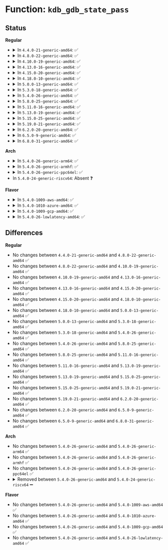 # Function: <code>kdb_gdb_state_pass</code>

## Status
<b>Regular</b>
<ul>
<li>
<details>
<summary>In <code>4.4.0-21-generic-amd64</code>: ✅</summary>

```c
void kdb_gdb_state_pass(char * buf)
```

```json
{
  "name": "kdb_gdb_state_pass",
  "collision_type": "Unique Global",
  "inline_type": "No",
  "funcs": [
    {
      "addr": 18446744071580131616,
      "name": "kdb_gdb_state_pass",
      "external": true,
      "loc": "kernel/debug/kdb/kdb_debugger.c:183",
      "file": "kernel/debug/kdb/kdb_debugger.c",
      "inline": "seen, unknown",
      "caller_inline": [],
      "caller_func": [
        "kernel/debug/kdb/kdb_io.c:kdb_read",
        "kernel/debug/kdb/kdb_io.c:kdb_read"
      ]
    }
  ],
  "symbols": [
    {
      "addr": 18446744071580131616,
      "name": "kdb_gdb_state_pass",
      "section": ".text",
      "bind": "STB_GLOBAL",
      "size": 26
    }
  ]
}
```
</details>
</li>
<li>
<details>
<summary>In <code>4.8.0-22-generic-amd64</code>: ✅</summary>

```c
void kdb_gdb_state_pass(char * buf)
```

```json
{
  "name": "kdb_gdb_state_pass",
  "collision_type": "Unique Global",
  "inline_type": "No",
  "funcs": [
    {
      "addr": 18446744071580165664,
      "name": "kdb_gdb_state_pass",
      "external": true,
      "loc": "kernel/debug/kdb/kdb_debugger.c:183",
      "file": "kernel/debug/kdb/kdb_debugger.c",
      "inline": "seen, unknown",
      "caller_inline": [],
      "caller_func": [
        "kernel/debug/kdb/kdb_io.c:kdb_read",
        "kernel/debug/kdb/kdb_io.c:kdb_read"
      ]
    }
  ],
  "symbols": [
    {
      "addr": 18446744071580165664,
      "name": "kdb_gdb_state_pass",
      "section": ".text",
      "bind": "STB_GLOBAL",
      "size": 26
    }
  ]
}
```
</details>
</li>
<li>
<details>
<summary>In <code>4.10.0-19-generic-amd64</code>: ✅</summary>

```c
void kdb_gdb_state_pass(char * buf)
```

```json
{
  "name": "kdb_gdb_state_pass",
  "collision_type": "Unique Global",
  "inline_type": "No",
  "funcs": [
    {
      "addr": 18446744071580206080,
      "name": "kdb_gdb_state_pass",
      "external": true,
      "loc": "kernel/debug/kdb/kdb_debugger.c:183",
      "file": "kernel/debug/kdb/kdb_debugger.c",
      "inline": "seen, unknown",
      "caller_inline": [],
      "caller_func": [
        "kernel/debug/kdb/kdb_io.c:kdb_read",
        "kernel/debug/kdb/kdb_io.c:kdb_read"
      ]
    }
  ],
  "symbols": [
    {
      "addr": 18446744071580206080,
      "name": "kdb_gdb_state_pass",
      "section": ".text",
      "bind": "STB_GLOBAL",
      "size": 26
    }
  ]
}
```
</details>
</li>
<li>
<details>
<summary>In <code>4.13.0-16-generic-amd64</code>: ✅</summary>

```c
void kdb_gdb_state_pass(char * buf)
```

```json
{
  "name": "kdb_gdb_state_pass",
  "collision_type": "Unique Global",
  "inline_type": "No",
  "funcs": [
    {
      "addr": 18446744071580214112,
      "name": "kdb_gdb_state_pass",
      "external": true,
      "loc": "kernel/debug/kdb/kdb_debugger.c:183",
      "file": "kernel/debug/kdb/kdb_debugger.c",
      "inline": "seen, unknown",
      "caller_inline": [],
      "caller_func": [
        "kernel/debug/kdb/kdb_io.c:kdb_read",
        "kernel/debug/kdb/kdb_io.c:kdb_read",
        "kernel/debug/kdb/kdb_io.c:kdb_read"
      ]
    }
  ],
  "symbols": [
    {
      "addr": 18446744071580214112,
      "name": "kdb_gdb_state_pass",
      "section": ".text",
      "bind": "STB_GLOBAL",
      "size": 26
    }
  ]
}
```
</details>
</li>
<li>
<details>
<summary>In <code>4.15.0-20-generic-amd64</code>: ✅</summary>

```c
void kdb_gdb_state_pass(char * buf)
```

```json
{
  "name": "kdb_gdb_state_pass",
  "collision_type": "Unique Global",
  "inline_type": "No",
  "funcs": [
    {
      "addr": 18446744071580265456,
      "name": "kdb_gdb_state_pass",
      "external": true,
      "loc": "kernel/debug/kdb/kdb_debugger.c:183",
      "file": "kernel/debug/kdb/kdb_debugger.c",
      "inline": "seen, unknown",
      "caller_inline": [],
      "caller_func": [
        "kernel/debug/kdb/kdb_io.c:kdb_read",
        "kernel/debug/kdb/kdb_io.c:kdb_read"
      ]
    }
  ],
  "symbols": [
    {
      "addr": 18446744071580265456,
      "name": "kdb_gdb_state_pass",
      "section": ".text",
      "bind": "STB_GLOBAL",
      "size": 26
    }
  ]
}
```
</details>
</li>
<li>
<details>
<summary>In <code>4.18.0-10-generic-amd64</code>: ✅</summary>

```c
void kdb_gdb_state_pass(char * buf)
```

```json
{
  "name": "kdb_gdb_state_pass",
  "collision_type": "Unique Global",
  "inline_type": "No",
  "funcs": [
    {
      "addr": 18446744071580325920,
      "name": "kdb_gdb_state_pass",
      "external": true,
      "loc": "kernel/debug/kdb/kdb_debugger.c:183",
      "file": "kernel/debug/kdb/kdb_debugger.c",
      "inline": "seen, unknown",
      "caller_inline": [],
      "caller_func": [
        "kernel/debug/kdb/kdb_io.c:kdb_read",
        "kernel/debug/kdb/kdb_io.c:kdb_read"
      ]
    }
  ],
  "symbols": [
    {
      "addr": 18446744071580325920,
      "name": "kdb_gdb_state_pass",
      "section": ".text",
      "bind": "STB_GLOBAL",
      "size": 26
    }
  ]
}
```
</details>
</li>
<li>
<details>
<summary>In <code>5.0.0-13-generic-amd64</code>: ✅</summary>

```c
void kdb_gdb_state_pass(char * buf)
```

```json
{
  "name": "kdb_gdb_state_pass",
  "collision_type": "Unique Global",
  "inline_type": "No",
  "funcs": [
    {
      "addr": 18446744071580378688,
      "name": "kdb_gdb_state_pass",
      "external": true,
      "loc": "kernel/debug/kdb/kdb_debugger.c:176",
      "file": "kernel/debug/kdb/kdb_debugger.c",
      "inline": "seen, unknown",
      "caller_inline": [],
      "caller_func": [
        "kernel/debug/kdb/kdb_io.c:kdb_read",
        "kernel/debug/kdb/kdb_io.c:kdb_read"
      ]
    }
  ],
  "symbols": [
    {
      "addr": 18446744071580378688,
      "name": "kdb_gdb_state_pass",
      "section": ".text",
      "bind": "STB_GLOBAL",
      "size": 26
    }
  ]
}
```
</details>
</li>
<li>
<details>
<summary>In <code>5.3.0-18-generic-amd64</code>: ✅</summary>

```c
void kdb_gdb_state_pass(char * buf)
```

```json
{
  "name": "kdb_gdb_state_pass",
  "collision_type": "Unique Global",
  "inline_type": "No",
  "funcs": [
    {
      "addr": 18446744071580431344,
      "name": "kdb_gdb_state_pass",
      "external": true,
      "loc": "kernel/debug/kdb/kdb_debugger.c:176",
      "file": "kernel/debug/kdb/kdb_debugger.c",
      "inline": "seen, unknown",
      "caller_inline": [],
      "caller_func": [
        "kernel/debug/kdb/kdb_io.c:kdb_read",
        "kernel/debug/kdb/kdb_io.c:kdb_read"
      ]
    }
  ],
  "symbols": [
    {
      "addr": 18446744071580431344,
      "name": "kdb_gdb_state_pass",
      "section": ".text",
      "bind": "STB_GLOBAL",
      "size": 26
    }
  ]
}
```
</details>
</li>
<li>
<details>
<summary>In <code>5.4.0-26-generic-amd64</code>: ✅</summary>

```c
void kdb_gdb_state_pass(char * buf)
```

```json
{
  "name": "kdb_gdb_state_pass",
  "collision_type": "Unique Global",
  "inline_type": "No",
  "funcs": [
    {
      "addr": 18446744071580480096,
      "name": "kdb_gdb_state_pass",
      "external": true,
      "loc": "kernel/debug/kdb/kdb_debugger.c:176",
      "file": "kernel/debug/kdb/kdb_debugger.c",
      "inline": "seen, unknown",
      "caller_inline": [],
      "caller_func": [
        "kernel/debug/kdb/kdb_io.c:kdb_read",
        "kernel/debug/kdb/kdb_io.c:kdb_read"
      ]
    }
  ],
  "symbols": [
    {
      "addr": 18446744071580480096,
      "name": "kdb_gdb_state_pass",
      "section": ".text",
      "bind": "STB_GLOBAL",
      "size": 26
    }
  ]
}
```
</details>
</li>
<li>
<details>
<summary>In <code>5.8.0-25-generic-amd64</code>: ✅</summary>

```c
void kdb_gdb_state_pass(char * buf)
```

```json
{
  "name": "kdb_gdb_state_pass",
  "collision_type": "Unique Global",
  "inline_type": "No",
  "funcs": [
    {
      "addr": 18446744071580564784,
      "name": "kdb_gdb_state_pass",
      "external": true,
      "loc": "kernel/debug/kdb/kdb_debugger.c:176",
      "file": "kernel/debug/kdb/kdb_debugger.c",
      "inline": "seen, unknown",
      "caller_inline": [],
      "caller_func": [
        "kernel/debug/kdb/kdb_io.c:kdb_read",
        "kernel/debug/kdb/kdb_io.c:kgdb_transition_check"
      ]
    }
  ],
  "symbols": [
    {
      "addr": 18446744071580564784,
      "name": "kdb_gdb_state_pass",
      "section": ".text",
      "bind": "STB_GLOBAL",
      "size": 26
    }
  ]
}
```
</details>
</li>
<li>
<details>
<summary>In <code>5.11.0-16-generic-amd64</code>: ✅</summary>

```c
void kdb_gdb_state_pass(char * buf)
```

```json
{
  "name": "kdb_gdb_state_pass",
  "collision_type": "Unique Global",
  "inline_type": "No",
  "funcs": [
    {
      "addr": 18446744071580552848,
      "name": "kdb_gdb_state_pass",
      "external": true,
      "loc": "kernel/debug/kdb/kdb_debugger.c:174",
      "file": "kernel/debug/kdb/kdb_debugger.c",
      "inline": "seen, unknown",
      "caller_inline": [],
      "caller_func": [
        "kernel/debug/kdb/kdb_io.c:kdb_read",
        "kernel/debug/kdb/kdb_io.c:kgdb_transition_check"
      ]
    }
  ],
  "symbols": [
    {
      "addr": 18446744071580552848,
      "name": "kdb_gdb_state_pass",
      "section": ".text",
      "bind": "STB_GLOBAL",
      "size": 26
    }
  ]
}
```
</details>
</li>
<li>
<details>
<summary>In <code>5.13.0-19-generic-amd64</code>: ✅</summary>

```c
void kdb_gdb_state_pass(char * buf)
```

```json
{
  "name": "kdb_gdb_state_pass",
  "collision_type": "Unique Global",
  "inline_type": "No",
  "funcs": [
    {
      "addr": 18446744071580556032,
      "name": "kdb_gdb_state_pass",
      "external": true,
      "loc": "kernel/debug/kdb/kdb_debugger.c:174",
      "file": "kernel/debug/kdb/kdb_debugger.c",
      "inline": "seen, unknown",
      "caller_inline": [],
      "caller_func": [
        "kernel/debug/kdb/kdb_io.c:kdb_read"
      ]
    }
  ],
  "symbols": [
    {
      "addr": 18446744071580556032,
      "name": "kdb_gdb_state_pass",
      "section": ".text",
      "bind": "STB_GLOBAL",
      "size": 26
    }
  ]
}
```
</details>
</li>
<li>
<details>
<summary>In <code>5.15.0-25-generic-amd64</code>: ✅</summary>

```c
void kdb_gdb_state_pass(char * buf)
```

```json
{
  "name": "kdb_gdb_state_pass",
  "collision_type": "Unique Global",
  "inline_type": "No",
  "funcs": [
    {
      "addr": 18446744071580725920,
      "name": "kdb_gdb_state_pass",
      "external": true,
      "loc": "kernel/debug/kdb/kdb_debugger.c:173",
      "file": "kernel/debug/kdb/kdb_debugger.c",
      "inline": "seen, unknown",
      "caller_inline": [],
      "caller_func": [
        "kernel/debug/kdb/kdb_io.c:kdb_read"
      ]
    }
  ],
  "symbols": [
    {
      "addr": 18446744071580725920,
      "name": "kdb_gdb_state_pass",
      "section": ".text",
      "bind": "STB_GLOBAL",
      "size": 26
    }
  ]
}
```
</details>
</li>
<li>
<details>
<summary>In <code>5.19.0-21-generic-amd64</code>: ✅</summary>

```c
void kdb_gdb_state_pass(char * buf)
```

```json
{
  "name": "kdb_gdb_state_pass",
  "collision_type": "Unique Global",
  "inline_type": "No",
  "funcs": [
    {
      "addr": 18446744071580938144,
      "name": "kdb_gdb_state_pass",
      "external": true,
      "loc": "kernel/debug/kdb/kdb_debugger.c:173",
      "file": "kernel/debug/kdb/kdb_debugger.c",
      "inline": "seen, unknown",
      "caller_inline": [],
      "caller_func": [
        "kernel/debug/kdb/kdb_io.c:kdb_read",
        "kernel/debug/kdb/kdb_io.c:kdb_read",
        "kernel/debug/kdb/kdb_io.c:kdb_read"
      ]
    }
  ],
  "symbols": [
    {
      "addr": 18446744071580938144,
      "name": "kdb_gdb_state_pass",
      "section": ".text",
      "bind": "STB_GLOBAL",
      "size": 36
    }
  ]
}
```
</details>
</li>
<li>
<details>
<summary>In <code>6.2.0-20-generic-amd64</code>: ✅</summary>

```c
void kdb_gdb_state_pass(char * buf)
```

```json
{
  "name": "kdb_gdb_state_pass",
  "collision_type": "Unique Global",
  "inline_type": "No",
  "funcs": [
    {
      "addr": 18446744071581231232,
      "name": "kdb_gdb_state_pass",
      "external": true,
      "loc": "kernel/debug/kdb/kdb_debugger.c:173",
      "file": "kernel/debug/kdb/kdb_debugger.c",
      "inline": "seen, unknown",
      "caller_inline": [],
      "caller_func": [
        "kernel/debug/kdb/kdb_io.c:kdb_read",
        "kernel/debug/kdb/kdb_io.c:kdb_read",
        "kernel/debug/kdb/kdb_io.c:kdb_read"
      ]
    }
  ],
  "symbols": [
    {
      "addr": 18446744071581231232,
      "name": "kdb_gdb_state_pass",
      "section": ".text",
      "bind": "STB_GLOBAL",
      "size": 36
    }
  ]
}
```
</details>
</li>
<li>
<details>
<summary>In <code>6.5.0-9-generic-amd64</code>: ✅</summary>

```c
void kdb_gdb_state_pass(char * buf)
```

```json
{
  "name": "kdb_gdb_state_pass",
  "collision_type": "Unique Global",
  "inline_type": "No",
  "funcs": [
    {
      "addr": 18446744071581325552,
      "name": "kdb_gdb_state_pass",
      "external": true,
      "loc": "kernel/debug/kdb/kdb_debugger.c:173",
      "file": "kernel/debug/kdb/kdb_debugger.c",
      "inline": "seen, unknown",
      "caller_inline": [],
      "caller_func": [
        "kernel/debug/kdb/kdb_io.c:kdb_read",
        "kernel/debug/kdb/kdb_io.c:kdb_read",
        "kernel/debug/kdb/kdb_io.c:kgdb_transition_check"
      ]
    }
  ],
  "symbols": [
    {
      "addr": 18446744071581325552,
      "name": "kdb_gdb_state_pass",
      "section": ".text",
      "bind": "STB_GLOBAL",
      "size": 36
    }
  ]
}
```
</details>
</li>
<li>
<details>
<summary>In <code>6.8.0-31-generic-amd64</code>: ✅</summary>

```c
void kdb_gdb_state_pass(char * buf)
```

```json
{
  "name": "kdb_gdb_state_pass",
  "collision_type": "Unique Global",
  "inline_type": "No",
  "funcs": [
    {
      "addr": 18446744071581431856,
      "name": "kdb_gdb_state_pass",
      "external": true,
      "loc": "kernel/debug/kdb/kdb_debugger.c:173",
      "file": "kernel/debug/kdb/kdb_debugger.c",
      "inline": "seen, unknown",
      "caller_inline": [],
      "caller_func": [
        "kernel/debug/kdb/kdb_io.c:kdb_read",
        "kernel/debug/kdb/kdb_io.c:kdb_read",
        "kernel/debug/kdb/kdb_io.c:kgdb_transition_check"
      ]
    }
  ],
  "symbols": [
    {
      "addr": 18446744071581431856,
      "name": "kdb_gdb_state_pass",
      "section": ".text",
      "bind": "STB_GLOBAL",
      "size": 36
    }
  ]
}
```
</details>
</li>
</ul>
<b>Arch</b>
<ul>
<li>
<details>
<summary>In <code>5.4.0-26-generic-arm64</code>: ✅</summary>

```c
void kdb_gdb_state_pass(char * buf)
```

```json
{
  "name": "kdb_gdb_state_pass",
  "collision_type": "Unique Global",
  "inline_type": "No",
  "funcs": [
    {
      "addr": 18446603336491755680,
      "name": "kdb_gdb_state_pass",
      "external": true,
      "loc": "kernel/debug/kdb/kdb_debugger.c:176",
      "file": "kernel/debug/kdb/kdb_debugger.c",
      "inline": "seen, unknown",
      "caller_inline": [],
      "caller_func": [
        "kernel/debug/kdb/kdb_io.c:kdb_read",
        "kernel/debug/kdb/kdb_io.c:kdb_read"
      ]
    }
  ],
  "symbols": [
    {
      "addr": 18446603336491755680,
      "name": "kdb_gdb_state_pass",
      "section": ".text",
      "bind": "STB_GLOBAL",
      "size": 52
    }
  ]
}
```
</details>
</li>
<li>
<details>
<summary>In <code>5.4.0-26-generic-armhf</code>: ✅</summary>

```c
void kdb_gdb_state_pass(char * buf)
```

```json
{
  "name": "kdb_gdb_state_pass",
  "collision_type": "Unique Global",
  "inline_type": "No",
  "funcs": [
    {
      "addr": 3225703884,
      "name": "kdb_gdb_state_pass",
      "external": true,
      "loc": "kernel/debug/kdb/kdb_debugger.c:176",
      "file": "kernel/debug/kdb/kdb_debugger.c",
      "inline": "seen, unknown",
      "caller_inline": [],
      "caller_func": [
        "kernel/debug/kdb/kdb_io.c:kdb_read",
        "kernel/debug/kdb/kdb_io.c:kdb_read"
      ]
    }
  ],
  "symbols": [
    {
      "addr": 3225703884,
      "name": "kdb_gdb_state_pass",
      "section": ".text",
      "bind": "STB_GLOBAL",
      "size": 44
    }
  ]
}
```
</details>
</li>
<li>
<details>
<summary>In <code>5.4.0-26-generic-ppc64el</code>: ✅</summary>

```c
void kdb_gdb_state_pass(char * buf)
```

```json
{
  "name": "kdb_gdb_state_pass",
  "collision_type": "Unique Global",
  "inline_type": "No",
  "funcs": [
    {
      "addr": 13835058055284795344,
      "name": "kdb_gdb_state_pass",
      "external": true,
      "loc": "kernel/debug/kdb/kdb_debugger.c:176",
      "file": "kernel/debug/kdb/kdb_debugger.c",
      "inline": "seen, unknown",
      "caller_inline": [],
      "caller_func": [
        "kernel/debug/kdb/kdb_io.c:kdb_read",
        "kernel/debug/kdb/kdb_io.c:kdb_read"
      ]
    }
  ],
  "symbols": [
    {
      "addr": 13835058055284795344,
      "name": "kdb_gdb_state_pass",
      "section": ".text",
      "bind": "STB_GLOBAL",
      "size": 64
    }
  ]
}
```
</details>
</li>
<li>
In <code>5.4.0-24-generic-riscv64</code>: Absent ❓
</li>
</ul>
<b>Flavor</b>
<ul>
<li>
<details>
<summary>In <code>5.4.0-1009-aws-amd64</code>: ✅</summary>

```c
void kdb_gdb_state_pass(char * buf)
```

```json
{
  "name": "kdb_gdb_state_pass",
  "collision_type": "Unique Global",
  "inline_type": "No",
  "funcs": [
    {
      "addr": 18446744071580448896,
      "name": "kdb_gdb_state_pass",
      "external": true,
      "loc": "kernel/debug/kdb/kdb_debugger.c:176",
      "file": "kernel/debug/kdb/kdb_debugger.c",
      "inline": "seen, unknown",
      "caller_inline": [],
      "caller_func": [
        "kernel/debug/kdb/kdb_io.c:kdb_read",
        "kernel/debug/kdb/kdb_io.c:kdb_read"
      ]
    }
  ],
  "symbols": [
    {
      "addr": 18446744071580448896,
      "name": "kdb_gdb_state_pass",
      "section": ".text",
      "bind": "STB_GLOBAL",
      "size": 26
    }
  ]
}
```
</details>
</li>
<li>
<details>
<summary>In <code>5.4.0-1010-azure-amd64</code>: ✅</summary>

```c
void kdb_gdb_state_pass(char * buf)
```

```json
{
  "name": "kdb_gdb_state_pass",
  "collision_type": "Unique Global",
  "inline_type": "No",
  "funcs": [
    {
      "addr": 18446744071580395968,
      "name": "kdb_gdb_state_pass",
      "external": true,
      "loc": "kernel/debug/kdb/kdb_debugger.c:176",
      "file": "kernel/debug/kdb/kdb_debugger.c",
      "inline": "seen, unknown",
      "caller_inline": [],
      "caller_func": [
        "kernel/debug/kdb/kdb_io.c:kdb_read",
        "kernel/debug/kdb/kdb_io.c:kdb_read"
      ]
    }
  ],
  "symbols": [
    {
      "addr": 18446744071580395968,
      "name": "kdb_gdb_state_pass",
      "section": ".text",
      "bind": "STB_GLOBAL",
      "size": 26
    }
  ]
}
```
</details>
</li>
<li>
<details>
<summary>In <code>5.4.0-1009-gcp-amd64</code>: ✅</summary>

```c
void kdb_gdb_state_pass(char * buf)
```

```json
{
  "name": "kdb_gdb_state_pass",
  "collision_type": "Unique Global",
  "inline_type": "No",
  "funcs": [
    {
      "addr": 18446744071580440144,
      "name": "kdb_gdb_state_pass",
      "external": true,
      "loc": "kernel/debug/kdb/kdb_debugger.c:176",
      "file": "kernel/debug/kdb/kdb_debugger.c",
      "inline": "seen, unknown",
      "caller_inline": [],
      "caller_func": [
        "kernel/debug/kdb/kdb_io.c:kdb_read",
        "kernel/debug/kdb/kdb_io.c:kdb_read"
      ]
    }
  ],
  "symbols": [
    {
      "addr": 18446744071580440144,
      "name": "kdb_gdb_state_pass",
      "section": ".text",
      "bind": "STB_GLOBAL",
      "size": 26
    }
  ]
}
```
</details>
</li>
<li>
<details>
<summary>In <code>5.4.0-26-lowlatency-amd64</code>: ✅</summary>

```c
void kdb_gdb_state_pass(char * buf)
```

```json
{
  "name": "kdb_gdb_state_pass",
  "collision_type": "Unique Global",
  "inline_type": "No",
  "funcs": [
    {
      "addr": 18446744071580495776,
      "name": "kdb_gdb_state_pass",
      "external": true,
      "loc": "kernel/debug/kdb/kdb_debugger.c:176",
      "file": "kernel/debug/kdb/kdb_debugger.c",
      "inline": "seen, unknown",
      "caller_inline": [],
      "caller_func": [
        "kernel/debug/kdb/kdb_io.c:kdb_read",
        "kernel/debug/kdb/kdb_io.c:kdb_read"
      ]
    }
  ],
  "symbols": [
    {
      "addr": 18446744071580495776,
      "name": "kdb_gdb_state_pass",
      "section": ".text",
      "bind": "STB_GLOBAL",
      "size": 26
    }
  ]
}
```
</details>
</li>
</ul>

## Differences
<b>Regular</b>
<ul>
<li>
No changes between <code>4.4.0-21-generic-amd64</code> and <code>4.8.0-22-generic-amd64</code> ✅
</li>
<li>
No changes between <code>4.8.0-22-generic-amd64</code> and <code>4.10.0-19-generic-amd64</code> ✅
</li>
<li>
No changes between <code>4.10.0-19-generic-amd64</code> and <code>4.13.0-16-generic-amd64</code> ✅
</li>
<li>
No changes between <code>4.13.0-16-generic-amd64</code> and <code>4.15.0-20-generic-amd64</code> ✅
</li>
<li>
No changes between <code>4.15.0-20-generic-amd64</code> and <code>4.18.0-10-generic-amd64</code> ✅
</li>
<li>
No changes between <code>4.18.0-10-generic-amd64</code> and <code>5.0.0-13-generic-amd64</code> ✅
</li>
<li>
No changes between <code>5.0.0-13-generic-amd64</code> and <code>5.3.0-18-generic-amd64</code> ✅
</li>
<li>
No changes between <code>5.3.0-18-generic-amd64</code> and <code>5.4.0-26-generic-amd64</code> ✅
</li>
<li>
No changes between <code>5.4.0-26-generic-amd64</code> and <code>5.8.0-25-generic-amd64</code> ✅
</li>
<li>
No changes between <code>5.8.0-25-generic-amd64</code> and <code>5.11.0-16-generic-amd64</code> ✅
</li>
<li>
No changes between <code>5.11.0-16-generic-amd64</code> and <code>5.13.0-19-generic-amd64</code> ✅
</li>
<li>
No changes between <code>5.13.0-19-generic-amd64</code> and <code>5.15.0-25-generic-amd64</code> ✅
</li>
<li>
No changes between <code>5.15.0-25-generic-amd64</code> and <code>5.19.0-21-generic-amd64</code> ✅
</li>
<li>
No changes between <code>5.19.0-21-generic-amd64</code> and <code>6.2.0-20-generic-amd64</code> ✅
</li>
<li>
No changes between <code>6.2.0-20-generic-amd64</code> and <code>6.5.0-9-generic-amd64</code> ✅
</li>
<li>
No changes between <code>6.5.0-9-generic-amd64</code> and <code>6.8.0-31-generic-amd64</code> ✅
</li>
</ul>
<b>Arch</b>
<ul>
<li>
No changes between <code>5.4.0-26-generic-amd64</code> and <code>5.4.0-26-generic-arm64</code> ✅
</li>
<li>
No changes between <code>5.4.0-26-generic-amd64</code> and <code>5.4.0-26-generic-armhf</code> ✅
</li>
<li>
No changes between <code>5.4.0-26-generic-amd64</code> and <code>5.4.0-26-generic-ppc64el</code> ✅
</li>
<li>
<details>
<summary>Removed between <code>5.4.0-26-generic-amd64</code> and <code>5.4.0-24-generic-riscv64</code> ➖</summary>

```c
void kdb_gdb_state_pass(char * buf)
```
</details>
</li>
</ul>
<b>Flavor</b>
<ul>
<li>
No changes between <code>5.4.0-26-generic-amd64</code> and <code>5.4.0-1009-aws-amd64</code> ✅
</li>
<li>
No changes between <code>5.4.0-26-generic-amd64</code> and <code>5.4.0-1010-azure-amd64</code> ✅
</li>
<li>
No changes between <code>5.4.0-26-generic-amd64</code> and <code>5.4.0-1009-gcp-amd64</code> ✅
</li>
<li>
No changes between <code>5.4.0-26-generic-amd64</code> and <code>5.4.0-26-lowlatency-amd64</code> ✅
</li>
</ul>
